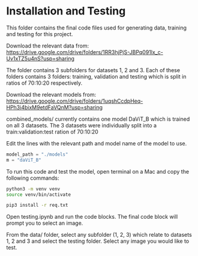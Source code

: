 # Installation and Testing
This folder contains the final code files used for generating data, training and testing for this project.

Download the relevant data from: https://drive.google.com/drive/folders/1RR3hjPjS-JBPq091lx_c-Uv1xTZ5u4nS?usp=sharing

The folder contains 3 subfolders for datasets 1, 2 and 3. Each of these folders contains 3 folders: training, validation and testing which is split in ratios of 70:10:20 respectively.

Download the relevant models from: https://drive.google.com/drive/folders/1uqshCcdpHeq-HPh3i4bixM9etdFaVQnM?usp=sharing

combined_models/ currently contains one model DaViT_B which is trained on all 3 datasets. The 3 datasets were individually split into a train:validation:test ration of 70:10:20

Edit the lines with the relevant path and model name of the model to use.

```python
model_path = "./models"
m = "daViT_B"
```

To run this code and test the model, open terminal on a Mac and copy the following commands:

``` bash
python3 -m venv venv
source venv/bin/activate

pip3 install -r req.txt

```

Open testing.ipynb and run the code blocks. The final code block will prompt you to select an image.

From the data/ folder, select any subfolder (1, 2, 3) which relate to datasets 1, 2 and 3 and select the testing folder. Select any image you would like to test.

